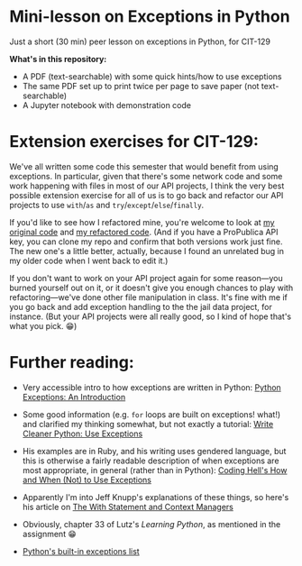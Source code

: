 # Mini-lesson on Exceptions in Python
Just a short (30 min) peer lesson on exceptions in Python, for CIT-129

**What's in this repository:**
* A PDF (text-searchable) with some quick hints/how to use exceptions
* The same PDF set up to print twice per page to save paper (not text-searchable)
* A Jupyter notebook with demonstration code

# Extension exercises for CIT-129:

We've all written some code this semester that would benefit from using exceptions. In particular, given that there's some network code and some work happening with files in most of our API projects, I think the very best possible extension exercise for all of us is to go back and refactor our API projects to use `with`/`as` and `try`/`except`/`else`/`finally`. 

If you'd like to see how I refactored mine, you're welcome to look at [my original code](https://github.com/csheldonhess/reporting-on-congress/blob/master/old_report.py) and [my refactored code](https://github.com/csheldonhess/reporting-on-congress/blob/master/report.py). (And if you have a ProPublica API key, you can clone my repo and confirm that both versions work just fine. The new one's a little better, actually, because I found an unrelated bug in my older code when I went back to edit it.)

If you don't want to work on your API project again for some reason&mdash;you burned yourself out on it, or it doesn't give you enough chances to play with refactoring&mdash;we've done other file manipulation in class. It's fine with me if you go back and add exception handling to the the jail data project, for instance. (But your API projects were all really good, so I kind of hope that's what you pick. 😁)

# Further reading:
* Very accessible intro to how exceptions are written in Python: [Python Exceptions: An Introduction](https://realpython.com/python-exceptions/)

* Some good information (e.g. `for` loops are built on exceptions! what!) and clarified my thinking somewhat, but not exactly a tutorial: [Write Cleaner Python: Use Exceptions](https://jeffknupp.com/blog/2013/02/06/write-cleaner-python-use-exceptions/)

* His examples are in Ruby, and his writing uses gendered language, but this is otherwise a fairly readable description of when exceptions are most appropriate, in general (rather than in Python):
[Coding Hell's How and When (Not) to Use Exceptions](http://www.codinghell.ch/blog/2013/03/31/how-and-when-not-to-use-exceptions/)

* Apparently I'm into Jeff Knupp's explanations of these things, so here's his article on [The With Statement and Context Managers](https://jeffknupp.com/blog/2016/03/07/improve-your-python-the-with-statement-and-context-managers/)

* Obviously, chapter 33 of Lutz's _Learning Python_, as mentioned in the assignment 😁

* [Python's built-in exceptions list](https://docs.python.org/3/library/exceptions.html)
